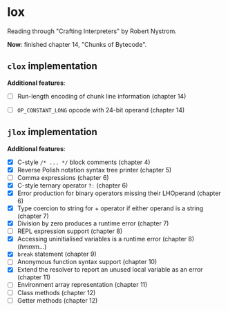 # lox
Reading through "Crafting Interpreters" by Robert Nystrom.

**Now**: finished chapter 14, "Chunks of Bytecode".

## `clox` implementation

**Additional features**:
- [ ] Run-length encoding of chunk line information (chapter 14)
- [ ] `OP_CONSTANT_LONG` opcode with 24-bit operand (chapter 14)


## `jlox` implementation

**Additional features**:
- [x] C-style `/* ... */` block comments (chapter 4)
- [x] Reverse Polish notation syntax tree printer (chapter 5)
- [ ] Comma expressions (chapter 6)
- [x] C-style ternary operator `?:` (chapter 6)
- [x] Error production for binary operators missing their LHOperand (chapter 6)
- [x] Type coercion to string for + operator if either operand is a string (chapter 7)
- [x] Division by zero produces a runtime error (chapter 7)
- [ ] REPL expression support (chapter 8)
- [x] Accessing uninitialised variables is a runtime error (chapter 8) (_hmmm_...)
- [x] `break` statement (chapter 9)
- [ ] Anonymous function syntax support (chapter 10)
- [x] Extend the resolver to report an unused local variable as an error (chapter 11)
- [ ] Environment array representation (chapter 11)
- [ ] Class methods (chapter 12)
- [ ] Getter methods (chapter 12)
